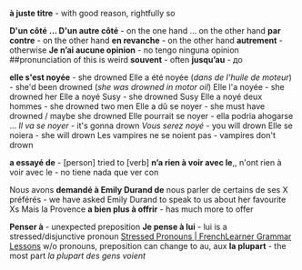 **à juste titre** - with good reason, rightfully so

**D'un côté** **... D'un autre côté** - on the one hand ... on the other hand
**par contre** - on the other hand
**en revanche** - on the other hand
**autrement** - otherwise
**Je n’ai aucune opinion** - no tengo ninguna opinion ##pronunciation of this is weird
**souvent** - often
**jusqu’au** - до

**elle s'est noyée** - she drowned
	Elle a été noyée (*dans de l'huile de moteur*) - she'd been drowned (*she was drowned in motor oil*)
	Elle l'a noyée - she drowned her
	Elle a noyé Susy - she drowned Susy
	Elle a noyé deux hommes - she drowned two men
	Elle a dû se noyer - she must have drowned / maybe she drowned
	Elle pourrait se noyer - ella podria ahogarse ... 
	*Il va se noyer* - it's gonna drown
	*Vous serez noyé* - you will drown
	Elle se noiera - she will drown
	Les vampires ne se noient pas - vampires don't drown

**a essayé de** - [person] tried to [verb]
**n’a rien à voir avec le**,, n'ont rien à voir avec le - no tiene nada que ver con

Nous avons **demandé à Emily Durand de** nous parler de certains de ses X préférés - we have asked Emily Durand to speak to us about her favourite Xs
Mais la Provence **a bien plus à offrir** - has much more to offer

**Penser à** - unexpected preposition
**Je pense à lui** - lui is a stressed/disjunctive pronoun [Stressed Pronouns | FrenchLearner Grammar Lessons](https://www.frenchlearner.com/grammar/stressed-pronouns/) 
	w/o pronouns, preposition can change to au, aux
**la plupart** - the most part
	*la plupart des gens voient*
